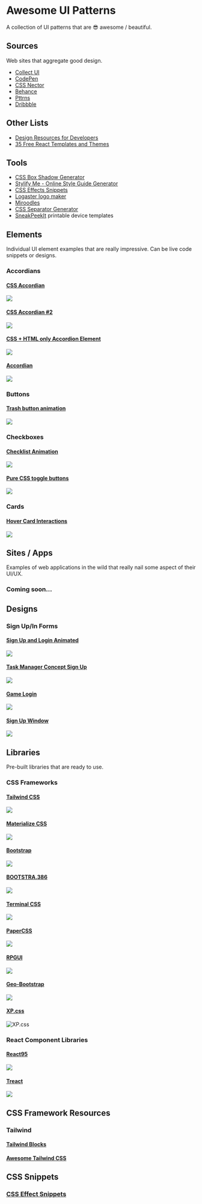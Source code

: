 # Awesome UI Patterns
A collection of UI patterns that are 😎 awesome / beautiful.

## Sources
Web sites that aggregate good design.

- [Collect UI](http://collectui.com/)
- [CodePen](https://codepen.io/)
- [CSS Nector](https://cssnectar.com/)
- [Behance](https://www.behance.net)
- [Pttrns](https://pttrns.com/)
- [Dribbble](https://dribbble.com/)

## Other Lists

- [Design Resources for Developers](https://github.com/bradtraversy/design-resources-for-developers)
- [35 Free React Templates and Themes](https://dev.to/davidepacilio/35-free-react-templates-and-themes-32ci)

## Tools

- [CSS Box Shadow Generator](https://www.cssmatic.com/box-shadow)
- [Stylify Me - Online Style Guide Generator](http://stylifyme.com/?stylify=www.spotify.com)
- [CSS Effects Snippets](https://emilkowalski.github.io/css-effects-snippets/)
- [Logaster logo maker](https://www.logaster.com/)
- [Miroodles](https://blush.design/collections/miroodles/builder/zZfzSb-wS)
- [CSS Separator Generator](https://wweb.dev/resources/css-separator-generator)
- [SneakPeekIt](https://sneakpeekit.com/) printable device templates

## Elements
Individual UI element examples that are really impressive. Can be live code snippets or designs.

### Accordians

#### [CSS Accordian](https://codepen.io/mxttsco/pen/EgAVjo)

![](images/accordians/accordian-gif.gif)

#### [CSS Accordian #2](https://codepen.io/villa7/pen/grPddp)

![](images/accordians/css-accordian-2.gif)

#### [CSS + HTML only Accordion Element](https://codepen.io/abergin/pen/ihlDf)

![](images/accordians/css-html-only-accordian-element.gif)

#### [Accordian](https://codepen.io/valaxin/pen/reQMXp)

![](images/accordians/accordian.gif)

### Buttons

#### [Trash button animation](https://codepen.io/aaroniker/pen/BaNzEWe)

![](images/buttons/trash-button-animation.gif)

### Checkboxes

#### [Checklist Animation](https://codepen.io/milanraring/pen/QWbqBGo)

![](images/checkboxes/checklist-animation.gif)

#### [Pure CSS toggle buttons](https://codepen.io/mallendeo/pen/eLIiG)

![](images/checkboxes/pure-css-toggle-buttons.gif)

### Cards

#### [Hover Card Interactions](https://codepen.io/hexagoncircle/pen/XWbWKwL)

![](images/cards/hover-card-interactions.gif)

## Sites / Apps
Examples of web applications in the wild that really nail some aspect of their UI/UX.

### Coming soon...

## Designs

### Sign Up/In Forms

#### [Sign Up and Login Animated](https://dribbble.com/shots/2311260-Day-1-Sign-Up-and-Login-Animated-Download-Template)

![](images/designs/sign-up-and-login-animated-2.gif)

#### [Task Manager Concept Sign Up](https://dribbble.com/shots/2878911-To-Do-App-Concept-Sign-Up)

![](images/designs/task-manager-concept-sign-up.png)

#### [Game Login](https://dribbble.com/shots/2358349-Daily-Shmaily-UI-1-Game-Login)

![](images/designs/game-login.png)

#### [Sign Up Window](https://dribbble.com/shots/2404873-Sign-Up-Window-Daily-UI-001)

![](images/designs/sign-up-window.png)

## Libraries
Pre-built libraries that are ready to use.

### CSS Frameworks

#### [Tailwind CSS](https://www.youtube.com/watch?v=mCa0JXEwDEk)

![](images/libraries/tailwind-css.png)

#### [Materialize CSS](https://materializecss.com/)

![](images/libraries/materialize-css.png)

#### [Bootstrap](https://getbootstrap.com/)

![](images/libraries/bootstrap.png)

#### [BOOTSTRA.386](https://github.com/kristopolous/BOOTSTRA.386)

![](images/libraries/bootstrap-386.png)

#### [Terminal CSS](https://github.com/Gioni06/terminal.css)

![](images/libraries/terminal-css.png)

#### [PaperCSS](https://github.com/papercss/papercss)

![](images/libraries/paper-css.png)

#### [RPGUI](https://github.com/RonenNess/RPGUI)

![](images/libraries/rpgui.jpg)

#### [Geo-Bootstrap](https://github.com/divshot/geo-bootstrap)

![](images/libraries/geo-bootstrap.png)

#### [XP.css](https://botoxparty.github.io/XP.css/)

![XP.css](images/libraries/xp-css.png)

### React Component Libraries

#### [React95](https://github.com/React95/React95)

![](images/libraries/react95.png)

#### [Treact](https://treact.owaiskhan.me/)

![](images/libraries/treact.png)

## CSS Framework Resources

### Tailwind

#### [Tailwind Blocks](https://mert.dev/tailwind-blocks/)

#### [Awesome Tailwind CSS](https://github.com/aniftyco/awesome-tailwindcss)

## CSS Snippets

### [CSS Effect Snippets](https://emilkowalski.github.io/css-effects-snippets/)
